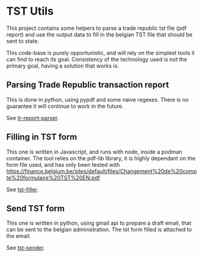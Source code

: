 # TST Utils

This project contains some helpers to parse a trade republic tst file (pdf report) and use the output data to fill in the belgian TST file that should be sent to state.

This code-base is purely opportunistic, and will rely on the simplest tools it can find to reach its goal.  Consistency of the technology used is not the primary goal, having a solution that works is.

## Parsing Trade Republic transaction report

This is done in python, using pypdf and some naive regexes.  There is no guarantee it will continue to work in the future.

See [tr-report-parser](./tr-report-parser/).

## Filling in TST form

This one is written in Javascript, and runs with node, inside a podman container.  The tool relies on the pdf-lib library, it is highly dependant on the form file used, and has only been tested with https://finance.belgium.be/sites/default/files/Changement%20de%20compte%20formulaire%20TST%20EN.pdf

See [tst-filler](./tst-filler/).

## Send TST form

This one is written in python, using gmail api to prepare a draft email, that can be sent to the belgian administration.  The tst form filled is attached to the email.

See [tst-sender](./tst-sender/).
